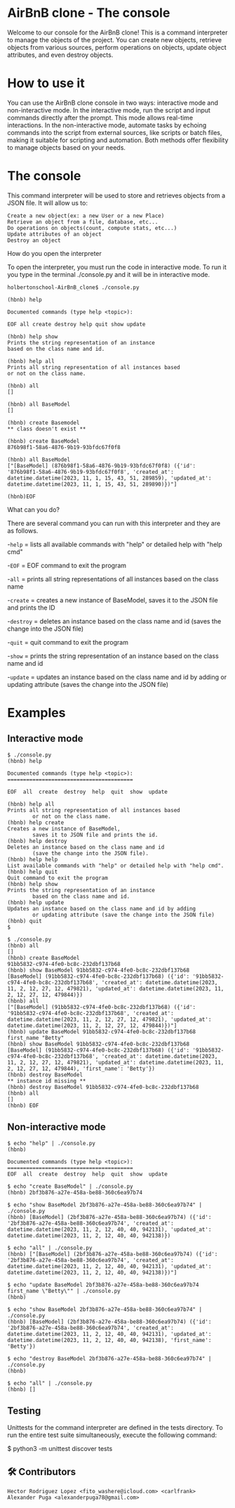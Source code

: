 # AirBnB clone - The console

Welcome to our console for the AirBnB clone! This is a command interpreter to manage the objects of the project. You can create new objects, retrieve objects from various sources, perform operations on objects, update object attributes, and even destroy objects.
# How to use it

You can use the AirBnB clone console in two ways: interactive mode and non-interactive mode. In the interactive mode, run the script and input commands directly after the prompt. This mode allows real-time interactions. In the non-interactive mode, automate tasks by echoing commands into the script from external sources, like scripts or batch files, making it suitable for scripting and automation. Both methods offer flexibility to manage objects based on your needs.

# The console
This command interpreter will be used to store and retrieves objects from a JSON file. It will allow us to:

    Create a new object(ex: a new User or a new Place)
    Retrieve an object from a file, database, etc...
    Do operations on objects(count, compute stats, etc...)
    Update attributes of an object
    Destroy an object

How do you open the interpreter

To open the interpreter, you must run the code in interactive mode. To run it you type in the terminal ./console.py and it will be in interactive mode.


    holbertonschool-AirBnB_clone$ ./console.py

    (hbnb) help

    Documented commands (type help <topic>):

    EOF all create destroy help quit show update

    (hbnb) help show
    Prints the string representation of an instance
    based on the class name and id.

    (hbnb) help all
    Prints all string representation of all instances based
    or not on the class name.

    (hbnb) all
    []

    (hbnb) all BaseModel
    []

    (hbnb) create Basemodel
    ** class doesn't exist **

    (hbnb) create BaseModel
    876b98f1-58a6-4876-9b19-93bfdc67f0f8

    (hbnb) all BaseModel
    ["[BaseModel] (876b98f1-58a6-4876-9b19-93bfdc67f0f8) ({'id': '876b98f1-58a6-4876-9b19-93bfdc67f0f8', 'created_at': datetime.datetime(2023, 11, 1, 15, 43, 51, 289859), 'updated_at': datetime.datetime(2023, 11, 1, 15, 43, 51, 289890)})"]

    (hbnb)EOF


What can you do?

There are several command you can run with this interpreter and they are as follows.

-`help` = lists all available commands with "help" or detailed help with "help cmd"

-`EOF` = EOF command to exit the program

-`all` = prints all string representations of all instances based on the class name

-`create` = creates a new instance of BaseModel, saves it to the JSON file and prints the ID

-`destroy` = deletes an instance based on the class name and id (saves the change into the JSON file)

-`quit` = quit command to exit the program

-`show` = prints the string representation of an instance based on the class name and id

-`update` = updates an instance based on the class name and id by adding or updating attribute (saves the change into the JSON file)

# Examples
## Interactive mode

    $ ./console.py
    (hbnb) help

    Documented commands (type help <topic>):
    ========================================

    EOF  all  create  destroy  help  quit  show  update

    (hbnb) help all
    Prints all string representation of all instances based
            or not on the class name.
    (hbnb) help create
    Creates a new instance of BaseModel,
            saves it to JSON file and prints the id.
    (hbnb) help destroy
    Deletes an instance based on the class name and id
            (save the change into the JSON file).
    (hbnb) help help
    List available commands with "help" or detailed help with "help cmd".
    (hbnb) help quit
    Quit command to exit the program
    (hbnb) help show
    Prints the string representation of an instance
            based on the class name and id.
    (hbnb) help update
    Updates an instance based on the class name and id by adding
            or updating attribute (save the change into the JSON file)
    (hbnb) quit
    $

    $ ./console.py
    (hbnb) all
    []
    (hbnb) create BaseModel
    91bb5832-c974-4fe0-bc8c-232dbf137b68
    (hbnb) show BaseModel 91bb5832-c974-4fe0-bc8c-232dbf137b68
    [BaseModel] (91bb5832-c974-4fe0-bc8c-232dbf137b68) ({'id': '91bb5832-c974-4fe0-bc8c-232dbf137b68', 'created_at': datetime.datetime(2023, 11, 2, 12, 27, 12, 479821), 'updated_at': datetime.datetime(2023, 11, 2, 12, 27, 12, 479844)})
    (hbnb) all
    ["[BaseModel] (91bb5832-c974-4fe0-bc8c-232dbf137b68) ({'id': '91bb5832-c974-4fe0-bc8c-232dbf137b68', 'created_at': datetime.datetime(2023, 11, 2, 12, 27, 12, 479821), 'updated_at': datetime.datetime(2023, 11, 2, 12, 27, 12, 479844)})"]
    (hbnb) update BaseModel 91bb5832-c974-4fe0-bc8c-232dbf137b68 first_name "Betty"
    (hbnb) show BaseModel 91bb5832-c974-4fe0-bc8c-232dbf137b68
    [BaseModel] (91bb5832-c974-4fe0-bc8c-232dbf137b68) ({'id': '91bb5832-c974-4fe0-bc8c-232dbf137b68', 'created_at': datetime.datetime(2023, 11, 2, 12, 27, 12, 479821), 'updated_at': datetime.datetime(2023, 11, 2, 12, 27, 12, 479844), 'first_name': 'Betty'})
    (hbnb) destroy BaseModel
    ** instance id missing **
    (hbnb) destroy BaseModel 91bb5832-c974-4fe0-bc8c-232dbf137b68
    (hbnb) all
    []
    (hbnb) EOF

## Non-interactive mode

    $ echo "help" | ./console.py
    (hbnb)

    Documented commands (type help <topic>):
    ========================================
    EOF  all  create  destroy  help  quit  show  update

    $ echo "create BaseModel" | ./console.py
    (hbnb) 2bf3b876-a27e-458a-be88-360c6ea97b74

    $ echo "show BaseModel 2bf3b876-a27e-458a-be88-360c6ea97b74" | ./console.py
    (hbnb) [BaseModel] (2bf3b876-a27e-458a-be88-360c6ea97b74) ({'id': '2bf3b876-a27e-458a-be88-360c6ea97b74', 'created_at': datetime.datetime(2023, 11, 2, 12, 40, 40, 942131), 'updated_at': datetime.datetime(2023, 11, 2, 12, 40, 40, 942138)})

    $ echo "all" | ./console.py
    (hbnb) ["[BaseModel] (2bf3b876-a27e-458a-be88-360c6ea97b74) ({'id': '2bf3b876-a27e-458a-be88-360c6ea97b74', 'created_at': datetime.datetime(2023, 11, 2, 12, 40, 40, 942131), 'updated_at': datetime.datetime(2023, 11, 2, 12, 40, 40, 942138)})"]

    $ echo "update BaseModel 2bf3b876-a27e-458a-be88-360c6ea97b74 first_name \"Betty\"" | ./console.py
    (hbnb)

    $ echo "show BaseModel 2bf3b876-a27e-458a-be88-360c6ea97b74" | ./console.py
    (hbnb) [BaseModel] (2bf3b876-a27e-458a-be88-360c6ea97b74) ({'id': '2bf3b876-a27e-458a-be88-360c6ea97b74', 'created_at': datetime.datetime(2023, 11, 2, 12, 40, 40, 942131), 'updated_at': datetime.datetime(2023, 11, 2, 12, 40, 40, 942138), 'first_name': 'Betty'})

    $ echo "destroy BaseModel 2bf3b876-a27e-458a-be88-360c6ea97b74" | ./console.py
    (hbnb)

    $ echo "all" | ./console.py
    (hbnb) []

## Testing

Unittests for the command interpreter are defined in the tests directory. To run the entire test suite simultaneously, execute the following command:

$ python3 -m unittest discover tests

## 🛠️ Contributors

    Hector Rodriguez Lopez <fito_washere@icloud.com> <carlfrank>
    Alexander Puga <alexanderpuga78@gmail.com>

